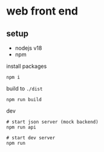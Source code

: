# web front end 

## setup

- nodejs v18
- npm
  
install packages

```
npm i
```

build to `./dist` 

```
npm run build
```

dev

```
# start json server (mock backend)
npm run api
```
```
# start dev server 
npm run 
```
